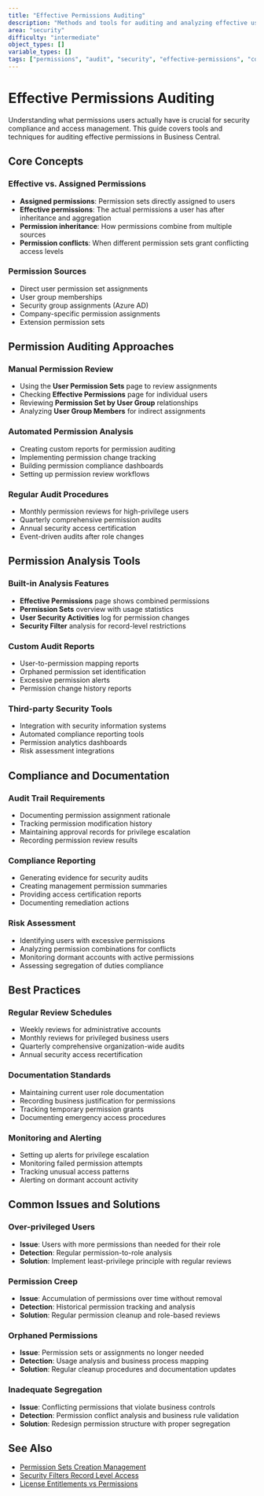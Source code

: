 ```yaml
---
title: "Effective Permissions Auditing"
description: "Methods and tools for auditing and analyzing effective user permissions in Business Central"
area: "security"
difficulty: "intermediate"
object_types: []
variable_types: []
tags: ["permissions", "audit", "security", "effective-permissions", "compliance"]
---
```


# Effective Permissions Auditing

Understanding what permissions users actually have is crucial for security compliance and access management. This guide covers tools and techniques for auditing effective permissions in Business Central.

## Core Concepts

### Effective vs. Assigned Permissions
- **Assigned permissions**: Permission sets directly assigned to users
- **Effective permissions**: The actual permissions a user has after inheritance and aggregation
- **Permission inheritance**: How permissions combine from multiple sources
- **Permission conflicts**: When different permission sets grant conflicting access levels

### Permission Sources
- Direct user permission set assignments
- User group memberships
- Security group assignments (Azure AD)
- Company-specific permission assignments
- Extension permission sets

## Permission Auditing Approaches

### Manual Permission Review
- Using the **User Permission Sets** page to review assignments
- Checking **Effective Permissions** page for individual users
- Reviewing **Permission Set by User Group** relationships
- Analyzing **User Group Members** for indirect assignments

### Automated Permission Analysis
- Creating custom reports for permission auditing
- Implementing permission change tracking
- Building permission compliance dashboards
- Setting up permission review workflows

### Regular Audit Procedures
- Monthly permission reviews for high-privilege users
- Quarterly comprehensive permission audits
- Annual security access certification
- Event-driven audits after role changes

## Permission Analysis Tools

### Built-in Analysis Features
- **Effective Permissions** page shows combined permissions
- **Permission Sets** overview with usage statistics
- **User Security Activities** log for permission changes
- **Security Filter** analysis for record-level restrictions

### Custom Audit Reports
- User-to-permission mapping reports
- Orphaned permission set identification
- Excessive permission alerts
- Permission change history reports

### Third-party Security Tools
- Integration with security information systems
- Automated compliance reporting tools
- Permission analytics dashboards
- Risk assessment integrations

## Compliance and Documentation

### Audit Trail Requirements
- Documenting permission assignment rationale
- Tracking permission modification history
- Maintaining approval records for privilege escalation
- Recording permission review results

### Compliance Reporting
- Generating evidence for security audits
- Creating management permission summaries
- Providing access certification reports
- Documenting remediation actions

### Risk Assessment
- Identifying users with excessive permissions
- Analyzing permission combinations for conflicts
- Monitoring dormant accounts with active permissions
- Assessing segregation of duties compliance

## Best Practices

### Regular Review Schedules
- Weekly reviews for administrative accounts
- Monthly reviews for privileged business users
- Quarterly comprehensive organization-wide audits
- Annual security access recertification

### Documentation Standards
- Maintaining current user role documentation
- Recording business justification for permissions
- Tracking temporary permission grants
- Documenting emergency access procedures

### Monitoring and Alerting
- Setting up alerts for privilege escalation
- Monitoring failed permission attempts
- Tracking unusual access patterns
- Alerting on dormant account activity

## Common Issues and Solutions

### Over-privileged Users
- **Issue**: Users with more permissions than needed for their role
- **Detection**: Regular permission-to-role analysis
- **Solution**: Implement least-privilege principle with regular reviews

### Permission Creep
- **Issue**: Accumulation of permissions over time without removal
- **Detection**: Historical permission tracking and analysis
- **Solution**: Regular permission cleanup and role-based reviews

### Orphaned Permissions
- **Issue**: Permission sets or assignments no longer needed
- **Detection**: Usage analysis and business process mapping
- **Solution**: Regular cleanup procedures and documentation updates

### Inadequate Segregation
- **Issue**: Conflicting permissions that violate business controls
- **Detection**: Permission conflict analysis and business rule validation
- **Solution**: Redesign permission structure with proper segregation

## See Also
- [Permission Sets Creation Management](permission-sets-creation-management.md)
- [Security Filters Record Level Access](security-filters-record-level-access.md)
- [License Entitlements vs Permissions](license-entitlements-vs-permissions.md)
